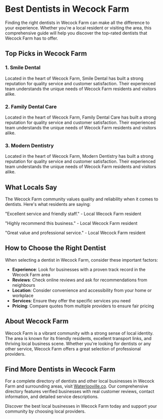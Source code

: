 # Best Dentists in Wecock Farm

Finding the right dentists in Wecock Farm can make all the difference to your experience. Whether you're a local resident or visiting the area, this comprehensive guide will help you discover the top-rated dentists that Wecock Farm has to offer.

## Top Picks in Wecock Farm

### 1. Smile Dental
Located in the heart of Wecock Farm, Smile Dental has built a strong reputation for quality service and customer satisfaction. Their experienced team understands the unique needs of Wecock Farm residents and visitors alike.

### 2. Family Dental Care
Located in the heart of Wecock Farm, Family Dental Care has built a strong reputation for quality service and customer satisfaction. Their experienced team understands the unique needs of Wecock Farm residents and visitors alike.

### 3. Modern Dentistry
Located in the heart of Wecock Farm, Modern Dentistry has built a strong reputation for quality service and customer satisfaction. Their experienced team understands the unique needs of Wecock Farm residents and visitors alike.

## What Locals Say

The Wecock Farm community values quality and reliability when it comes to dentists. Here's what residents are saying:

"Excellent service and friendly staff." - Local Wecock Farm resident

"Highly recommend this business." - Local Wecock Farm resident

"Great value and professional service." - Local Wecock Farm resident

## How to Choose the Right Dentist

When selecting a dentist in Wecock Farm, consider these important factors:

- **Experience**: Look for businesses with a proven track record in the Wecock Farm area
- **Reviews**: Check online reviews and ask for recommendations from neighbours
- **Location**: Consider convenience and accessibility from your home or workplace
- **Services**: Ensure they offer the specific services you need
- **Pricing**: Compare quotes from multiple providers to ensure fair pricing

## About Wecock Farm

Wecock Farm is a vibrant community with a strong sense of local identity. The area is known for its friendly residents, excellent transport links, and thriving local business scene. Whether you're looking for dentists or any other service, Wecock Farm offers a great selection of professional providers.

## Find More Dentists in Wecock Farm

For a complete directory of dentists and other local businesses in Wecock Farm and surrounding areas, visit [Waterlooville.co](https://waterlooville.co). Our comprehensive directory features verified businesses with real customer reviews, contact information, and detailed service descriptions.

Discover the best local businesses in Wecock Farm today and support your community by choosing local providers.


